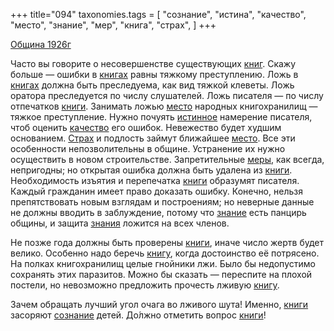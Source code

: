 +++
title="094"
taxonomies.tags = [
 "сознание",
 "истина",
 "качество",
 "место",
 "знание",
 "мер",
 "книга",
 "страх",
]
+++

[Община 1926г](/agni/1926)

Часто вы говорите о несовершенстве существующих [книг](/tags/книга). Скажу больше — ошибки в [книгах](/tags/книга) равны тяжкому преступлению. Ложь в [книгах](/tags/книга) должна быть преследуема, как вид тяжкой клеветы. Ложь оратора преследуется по числу слушателей. Ложь писателя — по числу отпечатков [книги](/tags/книга). Занимать ложью [место](/tags/место) народных книгохранилищ — тяжкое преступление. Нужно почуять [истинное](/tags/истина) намерение писателя, чтоб оценить [качество](/tags/качество) его ошибок. Невежество будет худшим основанием. [Страх](/tags/страх) и подлость займут ближайшее [место](/tags/место). Все эти особенности непозволительны в общине. Устранение их нужно осуществить в новом строительстве. Запретительные [меры](/tags/мер), как всегда, непригодны; но открытая ошибка должна быть удалена из [книги](/tags/книга). Необходимость изъятия и перепечатка [книги](/tags/книга) образумят писателя. Каждый гражданин имеет право доказать ошибку. Конечно, нельзя препятствовать новым взглядам и построениям; но неверные данные не должны вводить в заблуждение, потому что [знание](/tags/знание) есть панцирь общины, и защита [знания](/tags/знание) ложится на всех членов.   

Не позже года должны быть проверены [книги](/tags/книга), иначе число жертв будет велико. Особенно надо беречь [книгу](/tags/книга), когда достоинство её потрясено. На полках книгохранилищ целые гнойники лжи. Было бы недопустимо сохранять этих паразитов. Можно бы сказать — переспите на плохой постели, но невозможно предложить прочесть лживую [книгу](/tags/книга).   

Зачем обращать лучший угол очага во лживого шута! Именно, [книги](/tags/книга) засоряют [сознание](/tags/сознание) детей. До́лжно отметить вопрос [книги](/tags/книга)!   

